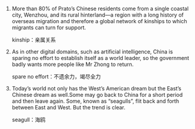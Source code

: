 1. More than 80% of Prato’s Chinese residents come from a single coastal city, Wenzhou, and its rural hinterland—a region with a long history of overseas migration and therefore a global network of kinships to which migrants can turn for support. 

   kinship：亲属关系

   

2. As in other digital domains, such as artificial intelligence, China is sparing no effort to establish itself as a world leader, so the government badly wants more people like Mr Zhong to return.

   spare no effort：不遗余力，竭尽全力

   

3. Today’s world not only has the West’s American dream but the East’s Chinese dream as well.Some may go back to China for a short period and then leave again. Some, known as “seagulls”, flit back and forth between East and West. But the trend is clear.

   seagull：海鸥